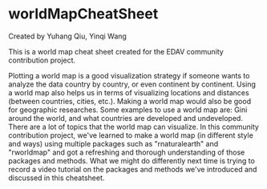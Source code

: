 # worldMapCheatSheet
Created by Yuhang Qiu, Yinqi Wang

This is a world map cheat sheet created for the EDAV community contribution project.

Plotting a world map is a good visualization strategy if someone wants to analyze the data country by country, or even continent by continent. Using a world map also helps us in terms of visualizing locations and distances (between countries, cities, etc.). Making a world map would also be good for geographic researches. Some examples to use a world map are: Gini around the world, and what countries are developed and undeveloped. There are a lot of topics that the world map can visualize. In this community contribution project, we've learned to make a world map (in different style and ways) using multiple packages such as "rnaturalearth" and "rworldmap" and got a refreshing and thorough understanding of those packages and methods. What we might do differently next time is trying to record a video tutorial on the packages and methods we've introduced and discussed in this cheatsheet. 
